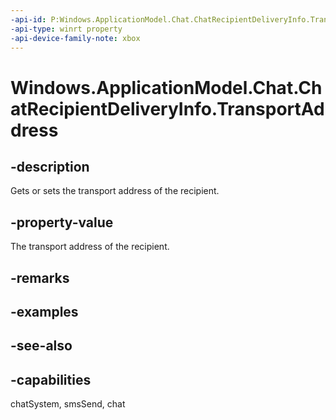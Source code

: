 ```yaml
---
-api-id: P:Windows.ApplicationModel.Chat.ChatRecipientDeliveryInfo.TransportAddress
-api-type: winrt property
-api-device-family-note: xbox
---
```


<!-- Property syntax
public string TransportAddress { get;  set; }
-->

# Windows.ApplicationModel.Chat.ChatRecipientDeliveryInfo.TransportAddress

## -description
Gets or sets the transport address of the recipient.

## -property-value
The transport address of the recipient.

## -remarks

## -examples

## -see-also

## -capabilities
chatSystem, smsSend, chat
